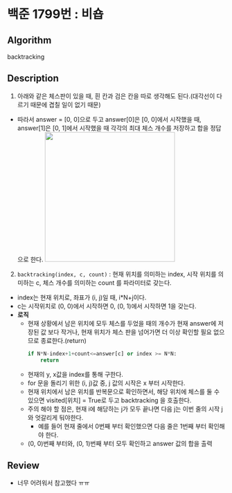 # 백준 1799번 : 비숍

## Algorithm

backtracking

## Description

1. 아래와 같은 체스판이 있을 때, 흰 칸과 검은 칸을 따로 생각해도 된다.(대각선이 다르기 때문에 겹칠 일이 없기 때문)
+ 따라서 answer = [0, 0]으로 두고 answer[0]은 [0, 0]에서 시작했을 때, answer[1]은 [0, 1]에서 시작했을 때 각각의 최대 체스 개수를 저장하고 합을 정답으로 한다.
    <img class="fit-picture"
     src="https://user-images.githubusercontent.com/33089715/119817366-dbabd280-bf28-11eb-8b9c-87f64021ac2a.png"
     width = 300>
2. `backtracking(index, c, count)` : 현재 위치를 의미하는 index, 시작 위치를 의미하는 c, 체스 개수를 의미하는 count 를 파라미터로 갖는다.
+ index는 현재 위치로, 좌표가 (i, j)일 때, i*N+j이다.
+ c는 시작위치로 (0, 0)에서 시작하면 0, (0, 1)에서 시작하면 1을 갖는다.
+ **로직**
    + 현재 상황에서 남은 위치에 모두 체스를 두었을 때의 개수가 현재 answer에 저장된 값 보다 작거나, 현재 위치가 체스 판을 넘어가면 더 이상 확인할 필요 없으므로 종료한다.(return)
        ```python
        if N*N-index+1+count<=answer[c] or index >= N*N:
            return 
        ```
    + 현재의 y, x값을 index를 통해 구한다.
    + for 문을 돌리기 위한 (i, j)값 중, j 값의 시작은 x 부터 시작한다.
    + 현재 위치에서 남은 위치를 반복문으로 확인하면서, 해당 위치에 체스를 둘 수 있으면 visited[위치] = True로 두고 backtracking 을 호출한다.
    + 주의 해야 할 점은, 현재 i에 해당하는 j가 모두 끝나면 다음 j는 이번 줄의 시작 j 와 엇갈리게 둬야한다.
        + 예를 들어 현재 줄에서 0번째 부터 확인했으면 다음 줄은 1번째 부터 확인해야 한다.
    + (0, 0)번째 부터와, (0, 1)번째 부터 모두 확인하고 answer 값의 합을 출력
## Review
+ 너무 어려워서 참고했다 ㅠㅠ
